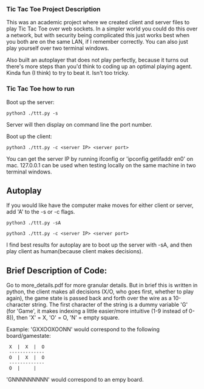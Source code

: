 ### Tic Tac Toe Project Description 

This was an academic project where we created client and server files to play Tic Tac Toe over web sockets. In a simpler world you could do this over a network, but with security being complicated this just works best when you both are on the same LAN, if I remember correctly. You can also just play yourself over two terminal windows.  

Also built an autoplayer that does not play perfectly, because it turns out there's more steps than you'd think to coding up an optimal playing agent. Kinda fun (I think) to try to beat it. Isn't too tricky. 

### Tic Tac Toe how to run

Boot up the server: 
```commandline
python3 ./ttt.py -s
```
Server will then display on command line the port number. 

Boot up the client: 
```commandline
python3 ./ttt.py -c <server IP> <server port>
```
You can get the server IP by running ifconfig or 'ipconfig getifaddr en0' on mac. 127.0.0.1 can be used when testing locally on the same machine in two terminal windows. 

## Autoplay

If you would like have the computer make moves for either client or server, add 'A' to the -s or -c flags. 

```commandline
python3 ./ttt.py -sA
```

```commandline
python3 ./ttt.py -c <server IP> <server port>
```

I find best results for autoplay are to boot up the server with -sA, and then play client as human(because client makes decisions). 

## Brief Description of Code:
Go to more_details.pdf for more granular details. But in brief this is written in python, the client makes all decisions (X/O, who goes first, whether to play again), 
the game state is passed back and forth over the wire as a 10-character string. The first character of the string is a dummy variable 'G' (for 'Game', it makes indexing a little easier/more intuitive (1-9 instead of 0-8)), 
then 'X' = X, 'O' = O, 'N' = empty square. 

Example: 'GXXOOXOONN' would correspond to the following board/gamestate: 
```
 X  |  X  |  O
 -------------
 O  |  X  |  O
 -------------
 O  |     |  
```


'GNNNNNNNNN' would correspond to an empy board. 

